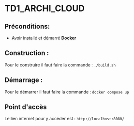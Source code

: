 # TD1_ARCHI_CLOUD

## Préconditions:
- Avoir installé et démarré **Docker**

## Construction :
Pour le construire il faut faire la commande :
```./build.sh```

## Démarrage :
Pour le démarrer il faut faire la commande :
```docker compose up```

## Point d'accès
Le lien internet pour y accéder est :
```http://localhost:8080/```